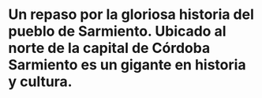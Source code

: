 # Un repaso por la gloriosa historia del pueblo de Sarmiento. Ubicado al norte de la capital de Córdoba Sarmiento es un gigante en historia y cultura.


